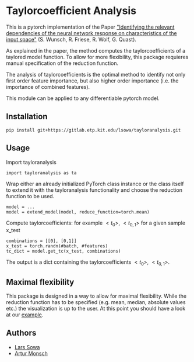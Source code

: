 # Taylorcoefficient Analysis
This is a pytorch implementation of the Paper
["Identifying the relevant dependencies of the neural network response on characteristics of the input space"](https://arxiv.org/abs/1803.08782)
(S. Wunsch, R. Friese, R. Wolf, G. Quast).

As explained in the paper, the method computes the taylorcoefficients of a taylored model function. To allow for more flexibility, this package requieres manual specification of the reduction function.

The analysis of taylorcoefficients is the optimal method to identify not only first order feature importance, but also higher order importance (i.e. the importance of combined features).

This module can be applied to any differentiable pytorch model.

## Installation

```
pip install git+https://gitlab.etp.kit.edu/lsowa/tayloranalysis.git
```

## Usage

Import tayloranalysis
```
import tayloranalysis as ta
```
Wrap either an already initialized PyTorch class instance or the class itself to extend it with the tayloranalysis functionality and choose the reduction function to be used.
```
model = ...
model = extend_model(model, reduce_function=torch.mean)
```
Compute taylorcoefficients: for example $<t_{0}>$, $<t_{0,1}>$ for a given sample x_test
```
combinations = [[0], [0,1]] 
x_test = torch.randn(#batch, #features)
tc_dict = model.get_tc(x_test, combinations)
```
The output is a dict containing the taylorcoefficients $<t_{0}>$, $<t_{0,1}>$.

## Maximal flexibility

This package is designed in a way to allow for maximal flexibility. While the reduction function has to be specified (e.g. mean, median, absolute values etc.) the visualization is up to the user. At this point you should have a look at our [example](example/example.py).


## Authors
- [Lars Sowa](https://github.com/lsowa)
- [Artur Monsch](https://github.com/a-monsch)
